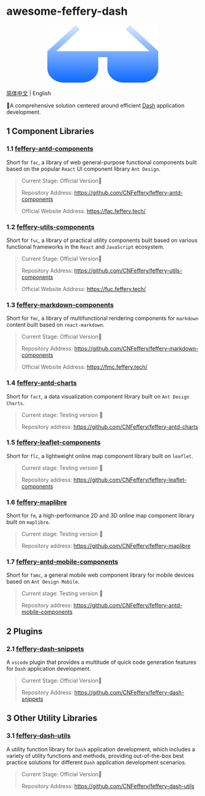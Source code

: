 # awesome-feffery-dash

<p align="center">
	<img src="./imgs/awesome-feffery-dash.svg" height=150></img>
</p>

[简体中文](./README.md) | English

🤩A comprehensive solution centered around efficient [Dash](https://github.com/plotly/dash) application development.

## 1 Component Libraries

### 1.1 [feffery-antd-components](https://github.com/CNFeffery/feffery-antd-components) 

Short for `fac`, a library of web general-purpose functional components built based on the popular `React` UI component library `Ant Design`.

> Current Stage: Official Version🚀
>
> Repository Address: https://github.com/CNFeffery/feffery-antd-components 
>
> Official Website Address: https://fac.feffery.tech/ 

### 1.2 [feffery-utils-components](https://github.com/CNFeffery/feffery-utils-components) 

Short for `fuc`, a library of practical utility components built based on various functional frameworks in the `React` and `JavaScript` ecosystem.

> Current Stage: Official Version🚀
>
> Repository Address: https://github.com/CNFeffery/feffery-utils-components 
>
> Official Website Address: https://fuc.feffery.tech/ 

### 1.3 [feffery-markdown-components](https://github.com/CNFeffery/feffery-markdown-components) 

Short for `fmc`, a library of multifunctional rendering components for `markdown` content built based on `react-markdown`.

> Current Stage: Official Version🚀
>
> Repository Address: https://github.com/CNFeffery/feffery-markdown-components 
>
> Official Website Address: https://fmc.feffery.tech/ 

### 1.4 [feffery-antd-charts](https://github.com/CNFeffery/feffery-antd-charts) 

Short for `fact`, a data visualization component library built on `Ant Design Charts`.

> Current stage: Testing version 🐣
>
> Repository address: https://github.com/CNFeffery/feffery-antd-charts 

### 1.5 [feffery-leaflet-components](https://github.com/CNFeffery/feffery-leaflet-components) 

Short for `flc`, a lightweight online map component library built on `leaflet`.

> Current stage: Testing version 🐣
>
> Repository address: https://github.com/CNFeffery/feffery-leaflet-components 

### 1.6 [feffery-maplibre](https://github.com/CNFeffery/feffery-maplibre) 

Short for `fm`, a high-performance 2D and 3D online map component library built on `maplibre`.

> Current stage: Testing version 🐣
>
> Repository address: https://github.com/CNFeffery/feffery-maplibre 

### 1.7 [feffery-antd-mobile-components](https://github.com/CNFeffery/feffery-antd-mobile-components) 

Short for `famc`, a general mobile web component library for mobile devices based on `Ant Design Mobile`.

> Current stage: Testing version 🐣
>
> Repository address: https://github.com/CNFeffery/feffery-antd-mobile-components

## 2 Plugins

### 2.1 [feffery-dash-snippets](https://github.com/CNFeffery/feffery-dash-snippets) 

A `vscode` plugin that provides a multitude of quick code generation features for `Dash` application development.

> Current Stage: Official Version🚀
>
> Repository Address: https://github.com/CNFeffery/feffery-dash-snippets 

## 3 Other Utility Libraries

### 3.1 [feffery-dash-utils](https://github.com/CNFeffery/feffery-dash-utils) 

A utility function library for `Dash` application development, which includes a variety of utility functions and methods, providing out-of-the-box best practice solutions for different `Dash` application development scenarios.

> Current Stage: Official Version🚀
>
> Repository Address: https://github.com/CNFeffery/feffery-dash-utils
